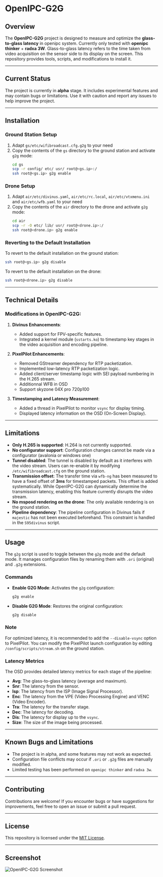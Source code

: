 # OpenIPC-G2G

## Overview

The **OpenIPC-G2G** project is designed to measure and optimize the **glass-to-glass latency** in openipc system. Currently only tested with **openipc thinker** + **radxa 3W**.
Glass-to-glass latency refers to the time taken from video acquisition on the sensor side to its display on the screen. This repository provides tools, scripts, and modifications to install it.

---

## Current Status

The project is currently in **alpha** stage. It includes experimental features and may contain bugs or limitations. Use it with caution and report any issues to help improve the project.

---

## Installation

### Ground Station Setup

1. Adapt `gs/etc/wifibroadcast.cfg.g2g` to your need
2. Copy the contents of the `gs` directory to the ground station and activate `g2g` mode:
   ```bash
   cd gs
   scp -r config/ etc/ usr/ root@<gs.ip>:/
   ssh root@<gs.ip> g2g enable
   ```

### Drone Setup
1. Adapt `air/etc/divinus.yaml`, `air/etc/rc.local`, `air/etc/vtxmenu.ini` and `air/etc/wfb.yaml` to your need
2. Copy the contents of the `air` directory to the drone and activate `g2g` mode:
   ```bash
   cd air
   scp -r -O etc/ lib/ usr/ root@<drone.ip>:/
   ssh root@<drone.ip> g2g enable
   ```

### Reverting to the Default Installation
To revert to the default installation on the ground station:
```bash
ssh root@<gs.ip> g2g disable
```

To revert to the default installation on the drone:
```bash
ssh root@<drone.ip> g2g disable
```

---

## Technical Details

### Modifications in OpenIPC-G2G:
1. **Divinus Enhancements**:
   - Added support for FPV-specific features.
   - Integrated a kernel module (`sstarts.ko`) to timestamp key stages in the video acquisition and encoding pipeline.

2. **PixelPilot Enhancements**:
   - Removed GStreamer dependency for RTP packetization.
   - Implemented low-latency RTP packetization logic.
   - Added client/server timestamp logic with SEI payload numbering in the H.265 stream.
   - Additionnal WFB in OSD
   - Support skyzone 04X pro 720p100

3. **Timestamping and Latency Measurement**:
   - Added a thread in PixelPilot to monitor `vsync` for display timing.
   - Displayed latency information on the OSD (On-Screen Display).

---

## Limitations

- **Only H.265 is supported**: H.264 is not currently supported.
- **No configurator support**: Configuration changes cannot be made via a configurator (avalonia or windows one)
- **Tunnel disabled**: The tunnel is disabled by default as it interferes with the video stream. Users can re-enable it by modifying `/etc/wifibroadcast.cfg` on the ground station.
- **Transmission offset**: The transfer time via `wfb-ng` has been measured to have a fixed offset of **3ms** for timestamped packets. This offset is added systematically. While OpenIPC-G2G can dynamically determine the transmission latency, enabling this feature currently disrupts the video stream.
- **No msposd rendering on the drone**: The only available rendering is on the ground station.
- **Pipeline dependency**: The pipeline configuration in Divinus fails if `majestic` has not been executed beforehand. This constraint is handled in the `S95divinus` script.

---

## Usage

The `g2g` script is used to toggle between the `g2g` mode and the default mode. It manages configuration files by renaming them with `.ori` (original) and `.g2g` extensions.

### Commands
- **Enable G2G Mode**:
  Activates the `g2g` configuration:
  ```bash
  g2g enable
  ```
- **Disable G2G Mode**:
  Restores the original configuration:
  ```bash
  g2g disable
  ```

### Note
For optimized latency, it is recommended to add the `--disable-vsync` option to PixelPilot. You can modify the PixelPilot launch configuration by editing `/config/scripts/stream.sh` on the ground station.

### Latency Metrics
The OSD provides detailed latency metrics for each stage of the pipeline:
- **Avg**: The glass-to-glass latency (average and maximum).
- **Snr**: The latency from the sensor.
- **Isp**: The latency from the ISP (Image Signal Processor).
- **Enc**: The latency from the VPE (Video Processing Engine) and VENC (Video Encoder).
- **Tra**: The latency for the transfer stage.
- **Dec**: The latency for decoding.
- **Dis**: The latency for display up to the `vsync`.
- **Size**: The size of the image being processed.

---

## Known Bugs and Limitations

- The project is in alpha, and some features may not work as expected.
- Configuration file conflicts may occur if `.ori` or `.g2g` files are manually modified.
- Limited testing has been performed on `openipc thinker` and `radxa 3w`.

---

## Contributing

Contributions are welcome! If you encounter bugs or have suggestions for improvements, feel free to open an issue or submit a pull request.

---

## License

This repository is licensed under the [MIT License](LICENSE).

---

## Screenshot

![OpenIPC-G2G Screenshot](screenshot.jpg)
